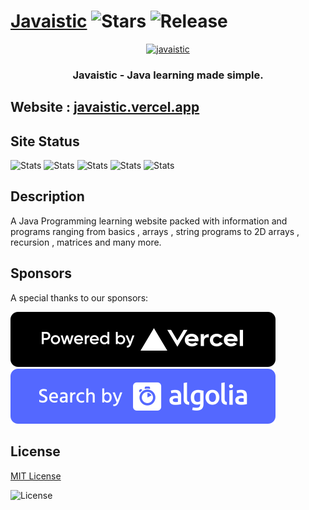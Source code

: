 # **[Javaistic](https://javaistic.vercel.app/?utm_source=github&utm_medium=readme-header&utm_campaign=javaistic) ![Stars](https://badgen.net/github/stars/javaistic/javaistic) ![Release](https://badgen.net/github/release/javaistic/javaistic)**

<div align="center">

[![javaistic](.github/img/javaistic-readme.png)](https://javaistic.vercel.app/?utm_source=github&utm_medium=readme-image&utm_campaign=javaistic)

### **Javaistic - Java learning made simple.**

</div>

## **Website : [javaistic.vercel.app](https://javaistic.vercel.app/?utm_source=github&utm_medium=readme-link&utm_campaign=javaistic)**

## **Site Status**

![Stats](https://badgen.net/uptime-robot/status/m788498503-abfbb35c24db9355ed897d6d)
![Stats](https://badgen.net/uptime-robot/day/m788498503-abfbb35c24db9355ed897d6d)
![Stats](https://badgen.net/uptime-robot/week/m788498503-abfbb35c24db9355ed897d6d)
![Stats](https://badgen.net/uptime-robot/month/m788498503-abfbb35c24db9355ed897d6d)
![Stats](https://badgen.net/uptime-robot/response/m788498503-abfbb35c24db9355ed897d6d)

## **Description**

A Java Programming learning website packed with information and programs ranging from basics , arrays , string programs to 2D arrays , recursion , matrices and many more.

## **Sponsors**

A special thanks to our sponsors:

[![Powered by Vercel](.github/img/powered-by-vercel.svg)](https://vercel.com/?utm_source=javaistic&utm_campaign=oss)
[![Search by Algolia](.github/img/search-by-algolia.svg)](https://algolia.com/?utm_source=javaistic&utm_campaign=oss)

## **License**

[MIT License](LICENSE)

![License](https://badgen.net/github/license/javaistic/javaistic)
